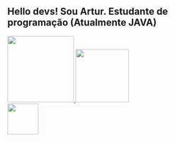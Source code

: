 ## Hello devs! Sou Artur. Estudante de programação (Atualmente JAVA)
<div align="left">
  <a href="https://github.com/22kun">
  <img height="150em" src="https://github-readme-stats.vercel.app/api?username=22kun&show_icons=true&theme=synthwave&include_all_commits=true&count_private=true"/>
<img height="120em" src="https://github-readme-stats.vercel.app/api/top-langs/?username=22kun&layout=compact&langs_count=7&theme=synthwave"/>
   </div>
<div>
 <a href="https://www.linkedin.com/in/arturdmaria/">
   <img height="70em" src="https://cdn.iconscout.com/icon/free/png-256/linkedin-2955093-2464993.png">
        </div>
    
